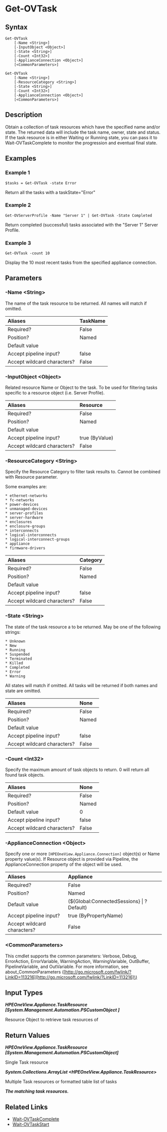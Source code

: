 ﻿---
description: Retrieve Task resource(s).
---

# Get-OVTask

## Syntax

```text
Get-OVTask
    [-Name <String>]
    [-InputObject <Object>]
    [-State <String>]
    [-Count <Int32>]
    [-ApplianceConnection <Object>]
    [<CommonParameters>]
```

```text
Get-OVTask
    [-Name <String>]
    [-ResourceCategory <String>]
    [-State <String>]
    [-Count <Int32>]
    [-ApplianceConnection <Object>]
    [<CommonParameters>]
```

## Description

Obtain a collection of task resources which have the specified name and/or state. The returned data will include the task name, owner, state and status.  If the task resource is in either Waiting or Running state, you can pass it to Wait-OVTaskComplete to monitor the progression and eventual final state.

## Examples

###  Example 1 

```text
$tasks = Get-OVTask -state Error
```

Return all the tasks with a taskState="Error"

###  Example 2 

```text
Get-OVServerProfile -Name "Server 1" | Get-OVTask -State Completed
```

Return completed (successful) tasks associated with the "Server 1" Server Profile.

###  Example 3 

```text
Get-OVTask -count 10
```

Display the 10 most recent tasks from the specified appliance connection.

## Parameters

### -Name &lt;String&gt;

The name of the task resource to be returned.  All names will match if omitted.

| Aliases | TaskName |
| :--- | :--- |
| Required? | False |
| Position? | Named |
| Default value |  |
| Accept pipeline input? | false |
| Accept wildcard characters? | False |

### -InputObject &lt;Object&gt;

Related resource Name or Object to the task. To be used for filtering tasks specific to a resource object (i.e. Server Profile).

| Aliases | Resource |
| :--- | :--- |
| Required? | False |
| Position? | Named |
| Default value |  |
| Accept pipeline input? | true (ByValue) |
| Accept wildcard characters? | False |

### -ResourceCategory &lt;String&gt;

Specify the Resource Category to filter task results to.  Cannot be combined with Resource parameter.

Some examples are:

    * ethernet-networks
    * fc-networks
    * power-devices
    * unmanaged-devices
    * server-profiles
    * server-hardware
    * enclosures
    * enclosure-groups
    * interconnects
    * logical-interconnects
    * logical-interconnect-groups
    * appliance
    * firmware-drivers

| Aliases | Category |
| :--- | :--- |
| Required? | False |
| Position? | Named |
| Default value |  |
| Accept pipeline input? | false |
| Accept wildcard characters? | False |

### -State &lt;String&gt;

The state of the task resource a to be returned. May be one of the following strings:
            
    * Unknown
    * New
    * Running
    * Suspended
    * Terminated
    * Killed
    * Completed
    * Error
    * Warning
    
All states will match if omitted.  All tasks will be returned if both names and state are omitted.

| Aliases | None |
| :--- | :--- |
| Required? | False |
| Position? | Named |
| Default value |  |
| Accept pipeline input? | false |
| Accept wildcard characters? | False |

### -Count &lt;Int32&gt;

Specify the maximum amount of task objects to return.  0 will return all found task objects.

| Aliases | None |
| :--- | :--- |
| Required? | False |
| Position? | Named |
| Default value | 0 |
| Accept pipeline input? | false |
| Accept wildcard characters? | False |

### -ApplianceConnection &lt;Object&gt;

Specify one or more `[HPEOneView.Appliance.Connection]` object(s) or Name property value(s). If Resource object is provided via Pipeline, the ApplianceConnection property of the object will be used.

| Aliases | Appliance |
| :--- | :--- |
| Required? | False |
| Position? | Named |
| Default value | (${Global:ConnectedSessions} &vert; ? Default) |
| Accept pipeline input? | true (ByPropertyName) |
| Accept wildcard characters? | False |

### &lt;CommonParameters&gt;

This cmdlet supports the common parameters: Verbose, Debug, ErrorAction, ErrorVariable, WarningAction, WarningVariable, OutBuffer, PipelineVariable, and OutVariable. For more information, see about\_CommonParameters \([http://go.microsoft.com/fwlink/?LinkID=113216](http://go.microsoft.com/fwlink/?LinkID=113216)\)

## Input Types

_**HPEOneView.Appliance.TaskResource [System.Management.Automation.PSCustomObject ]**_

Resource Object to retrieve task resources of

## Return Values

_**HPEOneView.Appliance.TaskResource [System.Management.Automation.PSCustomObject]**_

Single Task resource

_**System.Collections.ArrayList <HPEOneView.Appliance.TaskResource>**_

Multiple Task resources or formatted table list of tasks

_**The matching task resources.**_



## Related Links

* [Wait-OVTaskComplete](wait-ovtaskcomplete.md)
* [Wait-OVTaskStart](wait-ovtaskstart.md)
